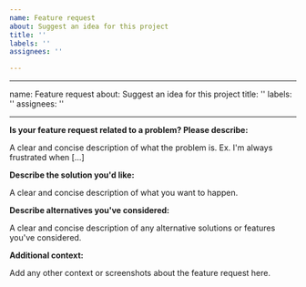 ```yaml
---
name: Feature request
about: Suggest an idea for this project
title: ''
labels: ''
assignees: ''

---
```


---
name: Feature request
about: Suggest an idea for this project
title: ''
labels: ''
assignees: ''

---

**Is your feature request related to a problem? Please describe:**

A clear and concise description of what the problem is. Ex. I'm always frustrated when [...]

**Describe the solution you'd like:**

A clear and concise description of what you want to happen.

**Describe alternatives you've considered:**

A clear and concise description of any alternative solutions or features you've considered.

**Additional context:**

Add any other context or screenshots about the feature request here.
